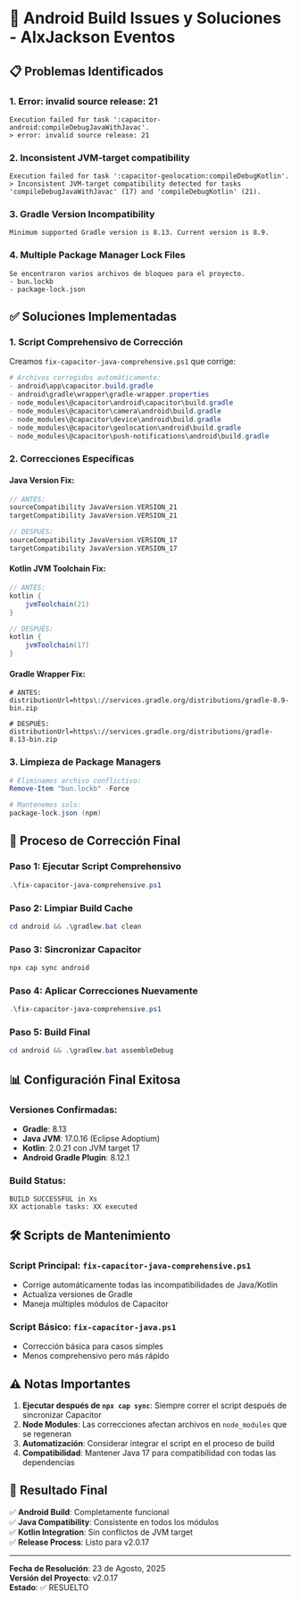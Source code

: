 # 🔧 Android Build Issues y Soluciones - AlxJackson Eventos

## 📋 Problemas Identificados

### 1. **Error: invalid source release: 21**
```
Execution failed for task ':capacitor-android:compileDebugJavaWithJavac'.
> error: invalid source release: 21
```

### 2. **Inconsistent JVM-target compatibility**
```
Execution failed for task ':capacitor-geolocation:compileDebugKotlin'.
> Inconsistent JVM-target compatibility detected for tasks 'compileDebugJavaWithJavac' (17) and 'compileDebugKotlin' (21).
```

### 3. **Gradle Version Incompatibility**
```
Minimum supported Gradle version is 8.13. Current version is 8.9.
```

### 4. **Multiple Package Manager Lock Files**
```
Se encontraron varios archivos de bloqueo para el proyecto.
- bun.lockb
- package-lock.json
```

## ✅ Soluciones Implementadas

### 1. **Script Comprehensivo de Corrección**

Creamos `fix-capacitor-java-comprehensive.ps1` que corrige:

```powershell
# Archivos corregidos automáticamente:
- android\app\capacitor.build.gradle
- android\gradle\wrapper\gradle-wrapper.properties  
- node_modules\@capacitor\android\capacitor\build.gradle
- node_modules\@capacitor\camera\android\build.gradle
- node_modules\@capacitor\device\android\build.gradle
- node_modules\@capacitor\geolocation\android\build.gradle
- node_modules\@capacitor\push-notifications\android\build.gradle
```

### 2. **Correcciones Específicas**

#### Java Version Fix:
```gradle
// ANTES:
sourceCompatibility JavaVersion.VERSION_21
targetCompatibility JavaVersion.VERSION_21

// DESPUÉS:
sourceCompatibility JavaVersion.VERSION_17
targetCompatibility JavaVersion.VERSION_17
```

#### Kotlin JVM Toolchain Fix:
```gradle
// ANTES:
kotlin {
    jvmToolchain(21)
}

// DESPUÉS:
kotlin {
    jvmToolchain(17)
}
```

#### Gradle Wrapper Fix:
```properties
# ANTES:
distributionUrl=https\://services.gradle.org/distributions/gradle-8.9-bin.zip

# DESPUÉS:
distributionUrl=https\://services.gradle.org/distributions/gradle-8.13-bin.zip
```

### 3. **Limpieza de Package Managers**

```powershell
# Eliminamos archivo conflictivo:
Remove-Item "bun.lockb" -Force

# Mantenemos solo:
package-lock.json (npm)
```

## 🚀 Proceso de Corrección Final

### Paso 1: Ejecutar Script Comprehensivo
```powershell
.\fix-capacitor-java-comprehensive.ps1
```

### Paso 2: Limpiar Build Cache
```powershell
cd android && .\gradlew.bat clean
```

### Paso 3: Sincronizar Capacitor
```powershell
npx cap sync android
```

### Paso 4: Aplicar Correcciones Nuevamente
```powershell
.\fix-capacitor-java-comprehensive.ps1
```

### Paso 5: Build Final
```powershell
cd android && .\gradlew.bat assembleDebug
```

## 📊 Configuración Final Exitosa

### Versiones Confirmadas:
- **Gradle**: 8.13
- **Java JVM**: 17.0.16 (Eclipse Adoptium)
- **Kotlin**: 2.0.21 con JVM target 17
- **Android Gradle Plugin**: 8.12.1

### Build Status:
```
BUILD SUCCESSFUL in Xs
XX actionable tasks: XX executed
```

## 🛠️ Scripts de Mantenimiento

### Script Principal: `fix-capacitor-java-comprehensive.ps1`
- Corrige automáticamente todas las incompatibilidades de Java/Kotlin
- Actualiza versiones de Gradle
- Maneja múltiples módulos de Capacitor

### Script Básico: `fix-capacitor-java.ps1`
- Corrección básica para casos simples
- Menos comprehensivo pero más rápido

## ⚠️ Notas Importantes

1. **Ejecutar después de `npx cap sync`**: Siempre correr el script después de sincronizar Capacitor
2. **Node Modules**: Las correcciones afectan archivos en `node_modules` que se regeneran
3. **Automatización**: Considerar integrar el script en el proceso de build
4. **Compatibilidad**: Mantener Java 17 para compatibilidad con todas las dependencias

## 🎯 Resultado Final

✅ **Android Build**: Completamente funcional  
✅ **Java Compatibility**: Consistente en todos los módulos  
✅ **Kotlin Integration**: Sin conflictos de JVM target  
✅ **Release Process**: Listo para v2.0.17  

---

**Fecha de Resolución**: 23 de Agosto, 2025  
**Versión del Proyecto**: v2.0.17  
**Estado**: ✅ RESUELTO

